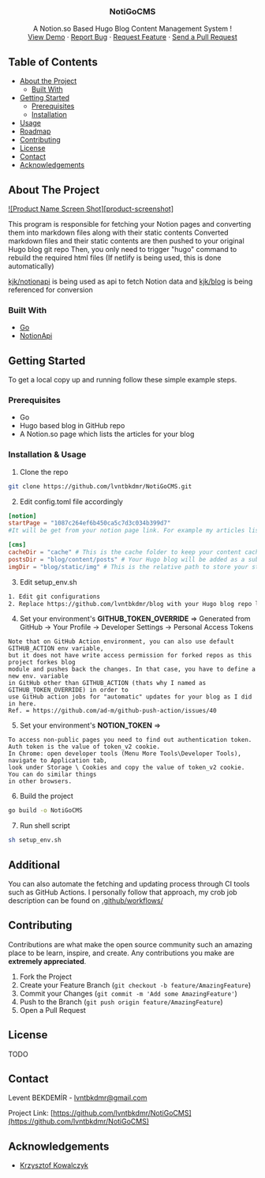 <!-- PROJECT LOGO -->
<br />
<p align="center">

  <h3 align="center">NotiGoCMS</h3>

  <p align="center">
    A Notion.so Based Hugo Blog Content Management System !
    <br />
    <a href="https://www.lvnt.be/">View Demo</a>
    ·
    <a href="https://github.com/lvntbkdmr/NotiGoCMS/issues">Report Bug</a>
    ·
    <a href="https://github.com/lvntbkdmr/NotiGoCMS/issues">Request Feature</a>
    ·
    <a href="https://github.com/lvntbkdmr/NotiGoCMS/pulls">Send a Pull Request</a>
  </p>
</p>



<!-- TABLE OF CONTENTS -->
## Table of Contents

* [About the Project](#about-the-project)
  * [Built With](#built-with)
* [Getting Started](#getting-started)
  * [Prerequisites](#prerequisites)
  * [Installation](#installation)
* [Usage](#usage)
* [Roadmap](#roadmap)
* [Contributing](#contributing)
* [License](#license)
* [Contact](#contact)
* [Acknowledgements](#acknowledgements)



<!-- ABOUT THE PROJECT -->
## About The Project

[![Product Name Screen Shot][product-screenshot]](https://example.com)

This program is responsible for fetching your Notion pages and converting them into markdown files along with their static contents
Converted markdown files and their static contents are then pushed to your original Hugo blog git repo
Then, you only need to trigger "hugo" command to rebuild the required html files (If netlify is being used, this is done automatically)

[kjk/notionapi](https://github.com/kjk/notionapi) is being used as api to fetch Notion data and [kjk/blog](https://github.com/kjk/blog) is being referenced for conversion

### Built With

* [Go](https://golang.org/)
* [NotionApi](https://github.com/kjk/notionapi)

<!-- GETTING STARTED -->
## Getting Started

To get a local copy up and running follow these simple example steps.

### Prerequisites

* Go
* Hugo based blog in GitHub repo
* A Notion.so page which lists the articles for your blog

### Installation & Usage

1. Clone the repo
```sh
git clone https://github.com/lvntbkdmr/NotiGoCMS.git
```
2. Edit config.toml file accordingly
```toml
[notion]
startPage = "1087c264ef6b450ca5c7d3c034b399d7"
#It will be get from your notion page link. For example my articles list page => https://www.notion.so/lvntbkdmr/Articles-1087c264ef6b450ca5c7d3c034b399d7 so my startPage should be equal to 1087c264ef6b450ca5c7d3c034b399d7.

[cms]
cacheDir = "cache" # This is the cache folder to keep your content cached inside the repo
postsDir = "blog/content/posts" # Your Hugo blog will be added as a sub-module in this repo, this is the relative path for your posts directory in your blog
imgDir = "blog/static/img" # This is the relative path to store your static images fetched from Notion servers
```
3. Edit setup_env.sh
```sh
1. Edit git configurations
2. Replace https://github.com/lvntbkdmr/blog with your Hugo blog repo link
```
4. Set your environment's **GITHUB_TOKEN_OVERRIDE** => Generated from GitHub -> Your Profile -> Developer Settings -> Personal Access Tokens
```
Note that on GitHub Action environment, you can also use default GITHUB_ACTION env variable, 
but it does not have write access permission for forked repos as this project forkes blog 
module and pushes back the changes. In that case, you have to define a new env. variable 
in GitHub other than GITHUB_ACTION (thats why I named as GITHUB_TOKEN_OVERRIDE) in order to 
use GitHub action jobs for "automatic" updates for your blog as I did in here.
Ref. = https://github.com/ad-m/github-push-action/issues/40
```
5. Set your environment's **NOTION_TOKEN** => 
```
To access non-public pages you need to find out authentication token.
Auth token is the value of token_v2 cookie.
In Chrome: open developer tools (Menu More Tools\Developer Tools), navigate to Application tab, 
look under Storage \ Cookies and copy the value of token_v2 cookie. You can do similar things 
in other browsers.
```
6. Build the project
```sh
go build -o NotiGoCMS
```
7. Run shell script
```sh
sh setup_env.sh
```

## Additional
You can also automate the fetching and updating process through CI tools such as GitHub Actions. I personally follow that approach, my crob job description can be found on [.github/workflows/](https://github.com/lvntbkdmr/NotiGoCMS/tree/master/.github/workflows)

<!-- CONTRIBUTING -->
## Contributing

Contributions are what make the open source community such an amazing place to be learn, inspire, and create. Any contributions you make are **extremely appreciated**.

1. Fork the Project
2. Create your Feature Branch (`git checkout -b feature/AmazingFeature`)
3. Commit your Changes (`git commit -m 'Add some AmazingFeature'`)
4. Push to the Branch (`git push origin feature/AmazingFeature`)
5. Open a Pull Request



<!-- LICENSE -->
## License

TODO


<!-- CONTACT -->
## Contact

Levent BEKDEMİR - lvntbkdmr@gmail.com

Project Link: [https://github.com/lvntbkdmr/NotiGoCMS](https://github.com/lvntbkdmr/NotiGoCMS)



<!-- ACKNOWLEDGEMENTS -->
## Acknowledgements
* [Krzysztof Kowalczyk](https://github.com/kjk)



<!-- MARKDOWN LINKS & IMAGES -->
<!-- https://www.markdownguide.org/basic-syntax/#reference-style-links -->
[forks-shield]: https://img.shields.io/github/forks/lvntbkdmr/NotiGoCMS?style=for-the-badge
[forks-url]: https://github.com/lvntbkdmr/NotiGoCMS/network/members
[stars-shield]: https://img.shields.io/github/stars/lvntbkdmr/NotiGoCMS?style=for-the-badge
[stars-url]: https://github.com/lvntbkdmr/NotiGoCMS/stargazers
[issues-shield]: https://img.shields.io/github/issues/lvntbkdmr/NotiGoCMS?style=for-the-badge
[issues-url]: https://github.com/lvntbkdmr/NotiGoCMS/issues
[linkedin-shield]: https://img.shields.io/badge/-LinkedIn-black.svg?style=flat-square&logo=linkedin&colorB=555
[linkedin-url]: https://linkedin.com/in/leventbekdemir
